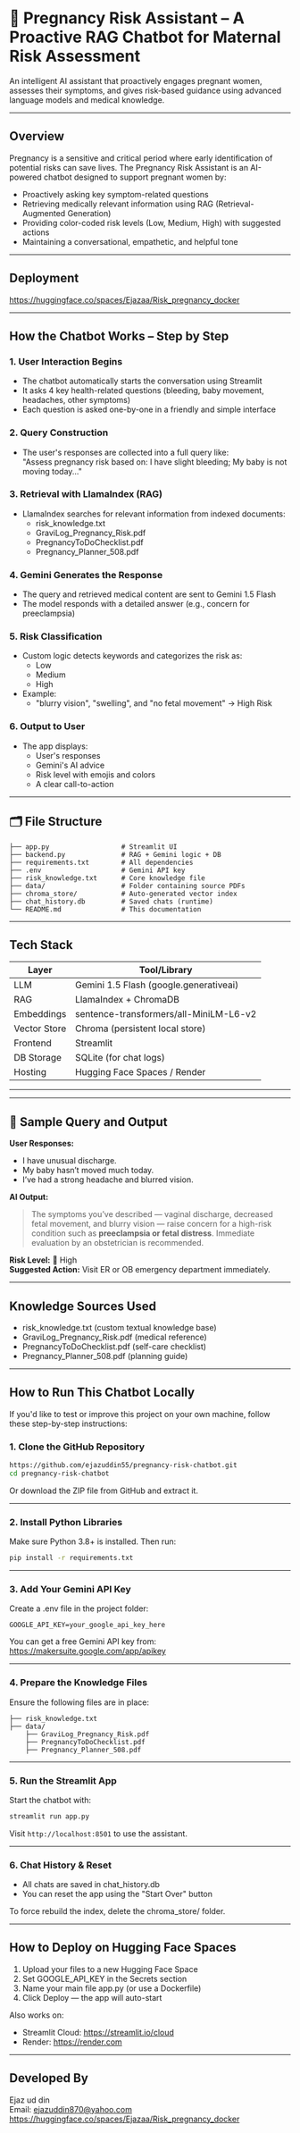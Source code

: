 # 🤰 Pregnancy Risk Assistant – A Proactive RAG Chatbot for Maternal Risk Assessment

An intelligent AI assistant that proactively engages pregnant women, assesses their symptoms, and gives risk-based guidance using advanced language models and medical knowledge.

---

## Overview

Pregnancy is a sensitive and critical period where early identification of potential risks can save lives. The Pregnancy Risk Assistant is an AI-powered chatbot designed to support pregnant women by:

- Proactively asking key symptom-related questions
- Retrieving medically relevant information using RAG (Retrieval-Augmented Generation)
- Providing color-coded risk levels (Low, Medium, High) with suggested actions
- Maintaining a conversational, empathetic, and helpful tone

---
## Deployment

https://huggingface.co/spaces/Ejazaa/Risk_pregnancy_docker

---

## How the Chatbot Works – Step by Step

### 1. User Interaction Begins
- The chatbot automatically starts the conversation using Streamlit
- It asks 4 key health-related questions (bleeding, baby movement, headaches, other symptoms)
- Each question is asked one-by-one in a friendly and simple interface

### 2. Query Construction
- The user's responses are collected into a full query like:  
  "Assess pregnancy risk based on: I have slight bleeding; My baby is not moving today..."

### 3. Retrieval with LlamaIndex (RAG)
- LlamaIndex searches for relevant information from indexed documents:
  - risk_knowledge.txt
  - GraviLog_Pregnancy_Risk.pdf
  - PregnancyToDoChecklist.pdf
  - Pregnancy_Planner_508.pdf

### 4. Gemini Generates the Response
- The query and retrieved medical content are sent to Gemini 1.5 Flash
- The model responds with a detailed answer (e.g., concern for preeclampsia)

### 5. Risk Classification
- Custom logic detects keywords and categorizes the risk as:
  - Low
  - Medium
  - High
- Example:
  - "blurry vision", "swelling", and "no fetal movement" → High Risk

### 6. Output to User
- The app displays:
  - User's responses
  - Gemini's AI advice
  - Risk level with emojis and colors
  - A clear call-to-action

---
## 🗂 File Structure

```
├── app.py                  # Streamlit UI
├── backend.py              # RAG + Gemini logic + DB
├── requirements.txt        # All dependencies
├── .env                    # Gemini API key
├── risk_knowledge.txt      # Core knowledge file
├── data/                   # Folder containing source PDFs
├── chroma_store/           # Auto-generated vector index
├── chat_history.db         # Saved chats (runtime)
└── README.md               # This documentation
```

---
## Tech Stack

| Layer         | Tool/Library                        |
|---------------|-------------------------------------|
| LLM           | Gemini 1.5 Flash (google.generativeai) |
| RAG           | LlamaIndex + ChromaDB               |
| Embeddings    | sentence-transformers/all-MiniLM-L6-v2 |
| Vector Store  | Chroma (persistent local store)     |
| Frontend      | Streamlit                           |
| DB Storage    | SQLite (for chat logs)              |
| Hosting       | Hugging Face Spaces / Render        |

---
---

## 🧪 Sample Query and Output

**User Responses:**
- I have unusual discharge.
- My baby hasn’t moved much today.
- I’ve had a strong headache and blurred vision.

**AI Output:**
> The symptoms you’ve described — vaginal discharge, decreased fetal movement, and blurry vision — raise concern for a high-risk condition such as **preeclampsia or fetal distress**. Immediate evaluation by an obstetrician is recommended.

**Risk Level:** 🚨 High  
**Suggested Action:** Visit ER or OB emergency department immediately.

---

## Knowledge Sources Used

- risk_knowledge.txt (custom textual knowledge base)
- GraviLog_Pregnancy_Risk.pdf (medical reference)
- PregnancyToDoChecklist.pdf (self-care checklist)
- Pregnancy_Planner_508.pdf (planning guide)

---

## How to Run This Chatbot Locally

If you'd like to test or improve this project on your own machine, follow these step-by-step instructions:

### 1. Clone the GitHub Repository

```bash
https://github.com/ejazuddin55/pregnancy-risk-chatbot.git
cd pregnancy-risk-chatbot
```

Or download the ZIP file from GitHub and extract it.

---

### 2. Install Python Libraries

Make sure Python 3.8+ is installed. Then run:

```bash
pip install -r requirements.txt
```

---

### 3. Add Your Gemini API Key

Create a .env file in the project folder:

```env
GOOGLE_API_KEY=your_google_api_key_here
```

You can get a free Gemini API key from: https://makersuite.google.com/app/apikey

---

### 4. Prepare the Knowledge Files

Ensure the following files are in place:

```
├── risk_knowledge.txt
├── data/
    ├── GraviLog_Pregnancy_Risk.pdf
    ├── PregnancyToDoChecklist.pdf
    ├── Pregnancy_Planner_508.pdf
```

---

### 5. Run the Streamlit App

Start the chatbot with:

```bash
streamlit run app.py
```

Visit `http://localhost:8501` to use the assistant.

---

### 6. Chat History & Reset

- All chats are saved in chat_history.db
- You can reset the app using the "Start Over" button

To force rebuild the index, delete the chroma_store/ folder.

---

## How to Deploy on Hugging Face Spaces

1. Upload your files to a new Hugging Face Space
2. Set GOOGLE_API_KEY in the Secrets section
3. Name your main file app.py (or use a Dockerfile)
4. Click Deploy — the app will auto-start

Also works on:
- Streamlit Cloud: https://streamlit.io/cloud
- Render: https://render.com

---

## Developed By

Ejaz ud din  
Email: ejazuddin870@yahoo.com  
https://huggingface.co/spaces/Ejazaa/Risk_pregnancy_docker
